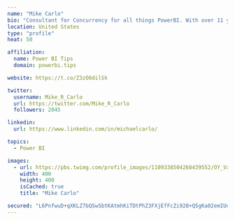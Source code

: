```yaml
---
name: "Mike Carlo"
bio: "Consultant for Concurrency for all things PowerBI. With over 11 years of data experience I'm making waves by deploying PowerBI into local Milwaukee Companies."
location: United States
type: "profile"
heat: 50

affiliation:
  name: Power BI Tips
  domain: powerbi.tips

website: https://t.co/Z3zO6dilSk

twitter:
  username: Mike_R_Carlo
  url: https://twitter.com/Mike_R_Carlo
  followers: 2045

linkedin:
  url: https://www.linkedin.com/in/michaelcarlo/

topics:
  - Power BI

images:
  - url: https://pbs.twimg.com/profile_images/1109338504268439552/OY_Va867_400x400.jpg
    width: 400
    height: 400
    isCached: true
    title: "Mike Carlo"

secured: "L6PnfwuD+qXKLZ7bQSwSbtKAtmhKiTDtPhZ3FXjEfFcZi928+Q5gKa02emIUd5oRZjmQtXqLsnzQWZ9GVL0cKnA+hKAk7TXnbyXK0Oz8tvEqLmKDtM1Z9cz/cL7XwVXxb7AdRDP7Pz+E6vsjPLmBHjkMd+a57s0Mi8u6yBGaaLzPLVxEKR227DY4dBmnduCOGjg0dgmcSp+0ihFRVH1Otr85Pnop2anMtvZW+UJotybkaZ9WfljIqkfDQFIjM1ifAsQBmkwrWddqIffjYbAXrbXVBa0rU8KgF0dgWuMn9QYCcmo13MsTd2YFMelGGZSiel1OefLOZpvvqnsPwE4fTKBoK8Tx6XkKoztUiemZDpI65Z9W5cYcoZL2sz6bYJrPJs2EP2U3i5c4spF5neHx6w8dQ0pmSvcCu+GjfU7XZzc=;zjHHRYt1E5eyJ08wjauoZw=="
---
```


